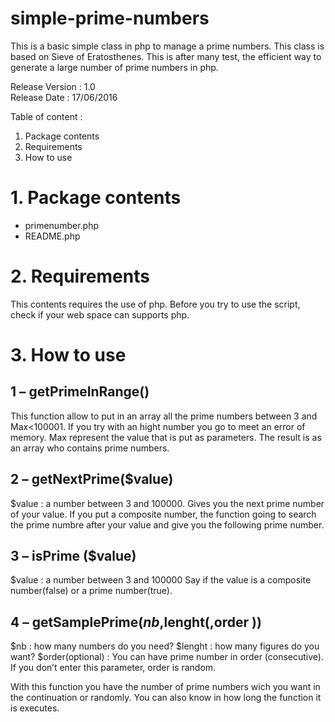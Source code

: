 # simple-prime-numbers
This is a basic simple class in php to manage a prime numbers. This class is based on Sieve of Eratosthenes. This is after many test, the efficient way to generate a large number of prime numbers in php.

Release Version : 1.0   
Release Date : 17/06/2016

Table of content :

1.	Package contents  
2.	Requirements  
3.	How to use  

# 1.	Package contents


-	primenumber.php  
-	README.php  


# 2.	Requirements


This contents requires the use of php. Before you try to use the script, check if your web space can supports php.


# 3.	How to use

## 1 – getPrimeInRange()

This function allow to put in an array all the prime numbers between 3 and Max<100001. If you try with an hight number you go to meet an error of memory.
Max represent the value that is put as parameters.
The result is as an array who contains prime numbers.

## 2 – getNextPrime($value)

$value : a number between 3 and 100000.
Gives you the next prime number of your value. If you put a composite number, the function going to search the prime numbre after your value and give you the following prime number.

## 3 – isPrime ($value)

$value : a number between 3 and 100000
Say if the value is a composite number(false) or a prime number(true).


## 4 – getSamplePrime($nb,$lenght(,order ))

$nb : how many numbers do you need?
$lenght : how many figures do you want?
$order(optional) : You can have prime number in order (consecutive). If you don’t enter this parameter, order is random.

With this function you have the number of prime numbers wich you want in the continuation or randomly. You can also know in how long the function it is executes.
